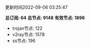 更新时间2022-09-06 03:25:47

**总订阅: 64**
**总节点: 9148**
**有效节点: 1896**
- trojan节点: 122
- v2ray节点: 1578
- ss节点: 196
